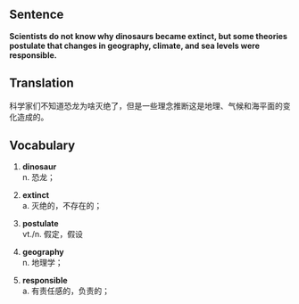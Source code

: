## Sentence

**Scientists do not know why dinosaurs became extinct, but some theories postulate that changes in geography, climate, and sea levels were responsible.**

## Translation

科学家们不知道恐龙为啥灭绝了，但是一些理念推断这是地理、气候和海平面的变化造成的。     


## Vocabulary     

1. **dinosaur**     
n. 恐龙；        

2. **extinct**      
a. 灭绝的，不存在的；     

3. **postulate**       
vt./n. 假定，假设        

4. **geography**       
n. 地理学；     

5. **responsible**     
a. 有责任感的，负责的；      

